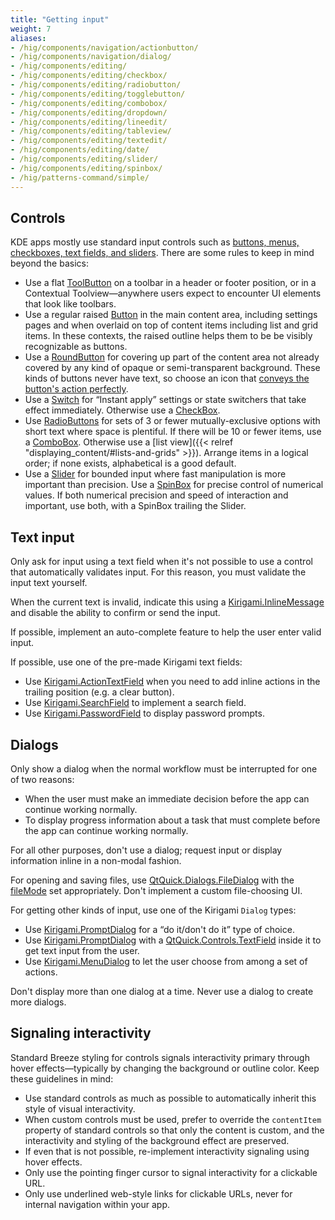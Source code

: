 ```yaml
---
title: "Getting input"
weight: 7
aliases:
- /hig/components/navigation/actionbutton/
- /hig/components/navigation/dialog/
- /hig/components/editing/
- /hig/components/editing/checkbox/
- /hig/components/editing/radiobutton/
- /hig/components/editing/togglebutton/
- /hig/components/editing/combobox/
- /hig/components/editing/dropdown/
- /hig/components/editing/lineedit/
- /hig/components/editing/tableview/
- /hig/components/editing/textedit/
- /hig/components/editing/date/
- /hig/components/editing/slider/
- /hig/components/editing/spinbox/
- /hig/patterns-command/simple/
---
```


## Controls ##
KDE apps mostly use standard input controls such as [buttons, menus, checkboxes, text fields, and sliders](https://develop.kde.org/docs/getting-started/kirigami/components-controls/). There are some rules to keep in mind beyond the basics:

- Use a flat [ToolButton](https://doc.qt.io/qt-6/qml-qtquick-controls-toolbutton.html) on a toolbar in a header or footer position, or in a Contextual Toolview—anywhere users expect to encounter UI elements that look like toolbars.
- Use a regular raised [Button](https://doc.qt.io/qt-6/qml-qtquick-controls-button.html) in the main content area, including settings pages and when overlaid on top of content items including list and grid items. In these contexts, the raised outline helps them to be be visibly recognizable as buttons.
- Use a [RoundButton](https://doc.qt.io/qt-6/qml-qtquick-controls-roundbutton.html) for covering up part of the content area not already covered by any kind of opaque or semi-transparent background. These kinds of buttons never have text, so choose an icon that [conveys the button's action perfectly](../icons/#icons-only-buttons).
- Use a [Switch](https://doc.qt.io/qt-6/qml-qtquick-controls-switch.html) for “Instant apply” settings or state switchers that take effect immediately. Otherwise use a [CheckBox](https://doc.qt.io/Qt-6/qml-qtquick-controls-checkbox.html).
- Use [RadioButtons](https://doc.qt.io/qt-6/qml-qtquick-controls2-radiobutton.html) for sets of 3 or fewer mutually-exclusive options with short text where space is plentiful. If there will be 10 or fewer items, use a [ComboBox](https://doc.qt.io/qt-6/qml-qtquick-controls-combobox.html). Otherwise use a [list view]({{< relref "displaying_content/#lists-and-grids" >}}). Arrange items in a logical order; if none exists, alphabetical is a good default.
- Use a [Slider](https://doc.qt.io/qt-6/qml-qtquick-controls-slider.html) for bounded input where fast manipulation is more important than precision. Use a [SpinBox](https://doc.qt.io/qt-6/qml-qtquick-controls-spinbox.html) for precise control of numerical values. If both numerical precision and speed of interaction and important, use both, with a SpinBox trailing the Slider.


## Text input
Only ask for input using a text field when it's not possible to use a control that automatically validates input. For this reason, you must validate the input text yourself.

When the current text is invalid, indicate this using a [Kirigami.InlineMessage](https://develop.kde.org/docs/getting-started/kirigami/components-inlinemessages/) and disable the ability to confirm or send the input.

If possible, implement an auto-complete feature to help the user enter valid input.

If possible, use one of the pre-made Kirigami text fields:

- Use [Kirigami.ActionTextField](https://api.kde.org/frameworks/kirigami/html/classActionTextField.html) when you need to add inline actions in the trailing position (e.g. a clear button).
- Use [Kirigami.SearchField](https://api.kde.org/frameworks/kirigami/html/classSearchField.html) to implement a search field.
- Use [Kirigami.PasswordField](https://api.kde.org/frameworks/kirigami/html/classPasswordField.html) to display password prompts.


## Dialogs
Only show a dialog when the normal workflow must be interrupted for one of two reasons:
- When the user must make an immediate decision before the app can continue working normally.
- To display progress information about a task that must complete before the app can continue working normally.

For all other purposes, don't use a dialog; request input or display information inline in a non-modal fashion.

For opening and saving files, use [QtQuick.Dialogs.FileDialog](https://doc.qt.io/qt-6/qml-qtquick-dialogs-filedialog.html) with the [fileMode](https://doc.qt.io/qt-6/qml-qtquick-dialogs-filedialog.html#fileMode-prop) set appropriately. Don't implement a custom file-choosing UI.

For getting other kinds of input, use one of the Kirigami `Dialog` types:

- Use [Kirigami.PromptDialog](https://api.kde.org/frameworks/kirigami/html/classPromptDialog.html) for a “do it/don't do it” type of choice.
- Use [Kirigami.PromptDialog](https://api.kde.org/frameworks/kirigami/html/classPromptDialog.html) with a [QtQuick.Controls.TextField](https://doc.qt.io/qt-6/qml-qtquick-controls-textfield.html) inside it to get text input from the user.
- Use [Kirigami.MenuDialog](https://api.kde.org/frameworks/kirigami/html/classMenuDialog.html) to let the user choose from among a set of actions.

Don't display more than one dialog at a time. Never use a dialog to create more dialogs.


<!--TODO: move this info into a more general page on style, once we have one -->
## Signaling interactivity ##
Standard Breeze styling for controls signals interactivity primary through hover effects—typically by changing the background or outline color. Keep these guidelines in mind:

- Use standard controls as much as possible to automatically inherit this style of visual interactivity.
- When custom controls must be used, prefer to override the `contentItem` property of standard controls so that only the content is custom, and the interactivity and styling of the background effect are preserved.
- If even that is not possible, re-implement interactivity signaling using hover effects.
- Only use the pointing finger cursor to signal interactivity for a clickable URL.
- Only use underlined web-style links for clickable URLs, never for internal navigation within your app.
